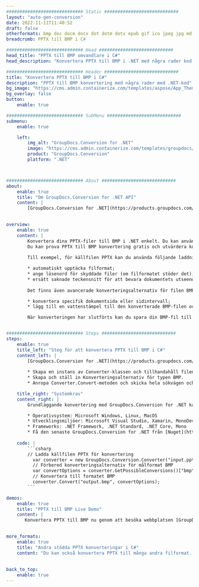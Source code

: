 ```yaml
---
############################# Static ############################
layout: "auto-gen-conversion"
date: 2022-11-11T11:40:52
draft: false
otherformats: bmp doc docm docx dot dotm dotx epub gif ico jpeg jpg md odt ott pdf png psd rtf tex tif tiff txt xps
breadcrumb: PPTX till BMP i C#

############################# Head ############################
head_title: "PPTX till BMP omvandlare i C#"
head_description: "Konvertera PPTX till BMP i .NET med några rader kod. Använd GroupDocs Document Conversion API för att konvertera över 160 filformat."

############################# Header ############################
title: "Konvertera PPTX till BMP i C#"
description: "PPTX till BMP konvertering med några rader med .NET-kod"
bg_image: "https://cms.admin.containerize.com/templates/aspose/App_Themes/V3/images/bg/header1.png"
bg_overlay: false
button:
    enable: true

############################# SubMenu ############################
submenu:
    enable: true

    left:
        img_alt: "GroupDocs.Conversion for .NET"
        image: "https://cms.admin.containerize.com/templates/groupdocs/images/product-logos/90x90-noborder/groupdocs-conversion-net.png"
        product: "GroupDocs.Conversion"
        platform: ".NET"



############################# About ############################
about:
    enable: true
    title: "Om GroupDocs.Conversion for .NET API"
    content: |
        [GroupDocs.Conversion for .NET](https://products.groupdocs.com/conversion/net/) kan användas för att konvertera Microsoft Word, Excel, PowerPoint, PDF, Visio och andra format. GroupDocs.Conversion är ett fristående API som är lämpligt för back-end och interna system där hög prestanda krävs. Det beror inte på någon programvara som Microsoft eller Open Office.
    

overview:
    enable: true
    content: |
        Konvertera dina PPTX-filer till BMP i .NET enkelt. Du kan använda bara ett par C# kodrader i valfri plattform som du vill, som - Windows, Linux, macOS.
        Du kan prova PPTX till BMP konvertering gratis och utvärdera konverteringsresultatens kvalitet. Tillsammans med enkla filkonverteringsscenarier kan du prova mer avancerade alternativ för att ladda källfilen PPTX och för att spara resultatet BMP. 
        
        Till exempel, för källfilen PPTX kan du använda följande laddningsalternativ:

        * automatiskt upptäcka filformat;
        * ange lösenord för skyddade filer (om filformatet stöder det);
        * ersätt saknade teckensnitt för att bevara dokumentets utseende.
        
        Det finns även avancerade konverteringsalternativ för filen BMP:

        * konvertera specifik dokumentsida eller sidintervall;
        * lägg till en vattenstämpel till den konverterade BMP-filen och många fler.

        När konverteringen har slutförts kan du spara din BMP-fil till den lokala filsökvägen eller någon tredje parts lagring som FTP, Amazon S3, Google Drive, Dropbox etc. Observera - för att konvertera PPTX till {{ TO}} det finns inget behov av någon ytterligare programvara installerad - som MS Office, Open Office, Adobe Acrobat Reader etc.


############################# Steps ############################
steps:
    enable: true
    title_left: "Steg för att konvertera PPTX till BMP i C#"
    content_left: |
        [GroupDocs.Conversion for .NET](https://products.groupdocs.com/conversion/net/) gör det enkelt för utvecklare att konvertera en PPTX-fil till BMP med några rader kod.
        
        * Skapa en instans av Converter-klassen och tillhandahåll filen PPTX med den fullständiga sökvägen
        * Skapa och ställ in Konverteringsalternativ för typen BMP.
        * Anropa Converter.Convert-metoden och skicka hela sökvägen och formatet (BMP) som en parameter

    title_right: "Systemkrav"
    content_right: |
        Grundläggande konvertering med GroupDocs.Conversion for .NET kan göras med bara några enkla steg. Våra API:er stöds på alla större plattformar och operativsystem. Innan du kör koden nedan, se till att du har följande förutsättningar installerade på ditt system.

        * Operativsystem: Microsoft Windows, Linux, MacOS
        * Utvecklingsmiljöer: Microsoft Visual Studio, Xamarin, MonoDevelop
        * Frameworks: .NET Framework, .NET Standard, .NET Core, Mono
        * Få den senaste GroupDocs.Conversion for .NET från [Nuget](https://www.nuget.org/packages/groupdocs.conversion)
         
    code: |
        ```csharp    
        // Ladda källfilen PPTX för konvertering
          var converter = new GroupDocs.Conversion.Converter("input.pptx");
          // Förbered konverteringsalternativ för målformat BMP
          var convertOptions = converter.GetPossibleConversions()["bmp"].ConvertOptions;
          // Konvertera till formatet BMP
          converter.Convert("output.bmp", convertOptions);
        ```

demos:
    enable: true
    title: "PPTX till BMP Live Demo"
    content: |
       Konvertera PPTX till BMP nu genom att besöka webbplatsen [GroupDocs.Conversion App](https://products.groupdocs.app/conversion/family). Onlinedemo har följande fördelar
          

more_formats:
    enable: true
    title: "Andra stödda PPTX konverteringar i C#"
    content: "Du kan också konvertera PPTX till många andra filformat. Se listan nedan."
       
       
back_to_top:
    enable: true
---
```

